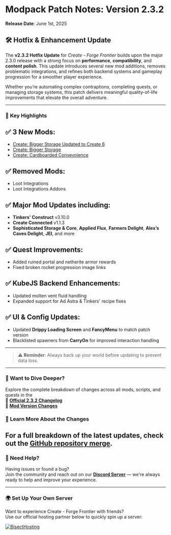# **Modpack Patch Notes: Version 2.3.2**  
**Release Date**: June 1st, 2025  

## 🛠️ Hotfix & Enhancement Update
The **v2.3.2 Hotfix Update** for *Create - Forge Frontier* builds upon the major 2.3.0 release with a strong focus on **performance**, **compatibility**, and **content polish**. This update introduces several new mod additions, removes problematic integrations, and refines both backend systems and gameplay progression for a smoother player experience.

Whether you’re automating complex contraptions, completing quests, or managing storage systems, this patch delivers meaningful quality-of-life improvements that elevate the overall adventure.

---

### 🌟 **Key Highlights**
## ✅ **3 New Mods**:  
- [Create: Bigger Storage Updated to Create 6](https://www.curseforge.com/minecraft/mc-mods/create-bigger-storage-updated-to-create-6)  
- [Create: Bigger Storage](https://www.curseforge.com/minecraft/mc-mods/create-bigger-storage)  
- [Create: Cardboarded Conveynience](https://www.curseforge.com/minecraft/mc-mods/create-cardboarded-conveynience)  
## ✅ **Removed Mods**:  
- Loot Integrations  
- Loot Integrations Addons  
## ✅ **Major Mod Updates** including:  
- **Tinkers' Construct** v3.10.0  
- **Create Connected** v1.1.3  
- **Sophisticated Storage & Core**, **Applied Flux**, **Farmers Delight**, **Alex’s Caves Delight**, **JEI**, and more
## ✅ **Quest Improvements**:  
- Added ruined portal and netherite armor rewards  
- Fixed broken rocket progression image links
## ✅ **KubeJS Backend Enhancements**:  
- Updated molten vent fluid handling  
- Expanded support for Ad Astra & Tinkers' recipe fixes  
## ✅ **UI & Config Updates**:  
- Updated **Drippy Loading Screen** and **FancyMenu** to match patch version  
- Blacklisted spawners from **CarryOn** for improved interaction handling  
---

> ⚠️ **Reminder**: Always back up your world before updating to prevent data loss.  
---
### 📖 Want to Dive Deeper?
Explore the complete breakdown of changes across all mods, scripts, and quests in the  
📄 **[Official 2.3.2 Changelog](https://github.com/Landscapes-Reimagined/Create-Forge-Frontier/blob/main/changelogs/2.3.2_Changelog.md)**  
🔧 **[Mod Version Changes](https://github.com/Landscapes-Reimagined/Create-Forge-Frontier/blob/main/changelogs/2.3.2_Mod_Updates.md)**  
### 📜 **Learn More About the Changes**  
For a full breakdown of the latest updates, check out the **[GitHub repository merge](https://github.com/Landscapes-Reimagined/Create-Forge-Frontier/commit/f5940722f8acaa14b0ec7b3d395bd49d803621ae)**.  
---

### 💬 Need Help?
Having issues or found a bug?  
Join the community and reach out on our [**Discord Server**](https://discord.gg/quenZthXgy) — we're always ready to help and improve your experience.

---

### 🌍 Set Up Your Own Server
Want to experience Create - Forge Frontier with friends?  
Use our official hosting partner below to quickly spin up a server:

[![BisectHosting](https://www.bisecthosting.com/images/CF/CREATE_FORGE_FRONTIER/CREATE_FORGE_FRONTIER_Promo.webp)](https://bisecthosting.com/M0nkeyPr0grammer?r=curseforge+changelog)  
